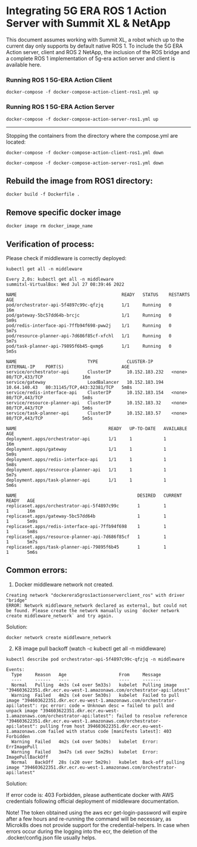 # Integrating 5G ERA ROS 1 Action Server with Summit XL & NetApp


This document assumes working with Summit XL, a robot which up to the current day
only supports by default native ROS 1. To include the 5G ERA Action server, client and ROS 2 NetApp,
the inclusion of the ROS bridge and a complete ROS 1 implementation of 5g-era action server and client is available here.

### Running ROS 1 5G-ERA Action Client

```shell
docker-compose -f docker-compose-action-client-ros1.yml up
```
### Running ROS 1 5G-ERA Action Server

```shell
docker-compose -f docker-compose-action-server-ros1.yml up
```

___

Stopping the containers from the directory where the compose.yml are located:

```shell
docker-compose -f docker-compose-action-client-ros1.yml down
```


```shell
docker-compose -f docker-compose-action-server-ros1.yml down
```

## Rebuild the image from ROS1 directory:

```shell
docker build -f Dockerfile .
```

## Remove specific docker image

```shell
docker image rm docker_image_name
```

## Verification of process:
Please check if middleware is correctly deployed:
```shell
kubectl get all -n middleware  
```

```shell
Every 2,0s: kubectl get all -n middleware                                                                                                              summitxl-VirtualBox: Wed Jul 27 08:39:46 2022

NAME                                        READY   STATUS    RESTARTS   AGE
pod/orchestrator-api-5f4897c99c-qfzjq       1/1     Running   0          16m
pod/gateway-5bc57dd64b-brcjc                1/1     Running   0          5m9s
pod/redis-interface-api-7ffb94f698-pww2j    1/1     Running   0          5m7s
pod/resource-planner-api-7d686f85cf-xfchl   1/1     Running   0          5m7s
pod/task-planner-api-79895f6b45-qxmg6       1/1     Running   0          5m5s

NAME                           TYPE           CLUSTER-IP       EXTERNAL-IP    PORT(S)                      AGE
service/orchestrator-api       ClusterIP      10.152.183.232   <none>         80/TCP,433/TCP               16m
service/gateway                LoadBalancer   10.152.183.194   10.64.140.43   80:31145/TCP,443:32381/TCP   5m8s
service/redis-interface-api    ClusterIP      10.152.183.154   <none>         80/TCP,443/TCP               5m8s
service/resource-planner-api   ClusterIP      10.152.183.32    <none>         80/TCP,443/TCP               5m6s
service/task-planner-api       ClusterIP      10.152.183.57    <none>         80/TCP,443/TCP               5m5s

NAME                                   READY   UP-TO-DATE   AVAILABLE   AGE
deployment.apps/orchestrator-api       1/1     1            1           16m
deployment.apps/gateway                1/1     1            1           5m9s
deployment.apps/redis-interface-api    1/1     1            1           5m8s
deployment.apps/resource-planner-api   1/1     1            1           5m7s
deployment.apps/task-planner-api       1/1     1            1           5m6s

NAME                                              DESIRED   CURRENT   READY   AGE
replicaset.apps/orchestrator-api-5f4897c99c       1         1         1       16m
replicaset.apps/gateway-5bc57dd64b                1         1         1       5m9s
replicaset.apps/redis-interface-api-7ffb94f698    1         1         1       5m8s
replicaset.apps/resource-planner-api-7d686f85cf   1         1         1       5m7s
replicaset.apps/task-planner-api-79895f6b45       1         1         1       5m6s
```


## Common errors:

1) Docker middleware network not created.

```shell
Creating network "dockerera5gros1actionserverclient_ros" with driver "bridge"
ERROR: Network middleware_network declared as external, but could not be found. Please create the network manually using `docker network create middleware_network` and try again.
```

Solution:

```shell
docker network create middleware_network
```

2) K8 image pull backoff (watch -c kubectl get all -n middleware)

```shell
kubectl describe pod orchestrator-api-5f4897c99c-qfzjq -n middleware
```

```shell
Events:
  Type     Reason   Age                    From     Message
  ----     ------   ----                   ----     -------
  Normal   Pulling  4m3s (x4 over 5m33s)   kubelet  Pulling image "394603622351.dkr.ecr.eu-west-1.amazonaws.com/orchestrator-api:latest"
  Warning  Failed   4m2s (x4 over 5m30s)   kubelet  Failed to pull image "394603622351.dkr.ecr.eu-west-1.amazonaws.com/orchestrator-api:latest": rpc error: code = Unknown desc = failed to pull and unpack image "394603622351.dkr.ecr.eu-west-1.amazonaws.com/orchestrator-api:latest": failed to resolve reference "394603622351.dkr.ecr.eu-west-1.amazonaws.com/orchestrator-api:latest": pulling from host 394603622351.dkr.ecr.eu-west-1.amazonaws.com failed with status code [manifests latest]: 403 Forbidden
  Warning  Failed   4m2s (x4 over 5m30s)   kubelet  Error: ErrImagePull
  Warning  Failed   3m47s (x6 over 5m29s)  kubelet  Error: ImagePullBackOff
  Normal   BackOff  28s (x20 over 5m29s)   kubelet  Back-off pulling image "394603622351.dkr.ecr.eu-west-1.amazonaws.com/orchestrator-api:latest"
```

Solution: 

If error code is: 403 Forbidden, please authenticate docker with AWS credentials following official deployment of middleware documentation.


Note!
The token obtained using the aws ecr get-login-password will expire after a few hours and re-running
the command will be necessary, as Microk8s does not provide support for the credential-helpers. In
case when errors occur during the logging into the ecr, the deletion of the .docker/config.json file
usually helps.


